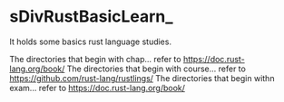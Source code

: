 # sDivRustBasicLearn_
It holds some basics rust language studies.

The directories that begin with chap... refer to https://doc.rust-lang.org/book/
The directories that begin with course... refer to https://github.com/rust-lang/rustlings/
The directories that begin withn exam... refer to https://doc.rust-lang.org/book/



